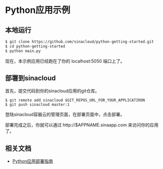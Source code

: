 # Python应用示例

## 本地运行

```sh
$ git clone https://github.com/sinacloud/python-getting-started.git
$ cd python-getting-started
$ python main.py
```

现在，本示例应用已经跑在了你的 localhost:5050 端口上了。

## 部署到sinacloud

首先，提交代码到你的sinacloud应用的git仓库。

```
$ git remote add sinacloud $GIT_REPOS_URL_FOR_YOUR_APPLICATIRON
$ git push sinacloud master:1
```

登陆sinacloud容器云的管理页面，在部署页面中，点击部署。

部署完成之后，你就可以通过 http://$APPNAME.sinaapp.com 来访问你的应用了。

## 相关文档

- [Python应用部署指南](http://www.sinacloud.com/doc/sc2/python-getting-started.html)


